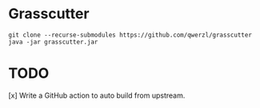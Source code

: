 # Grasscutter
```
git clone --recurse-submodules https://github.com/qwerzl/grasscutter
java -jar grasscutter.jar
```

# TODO
[x] Write a GitHub action to auto build from upstream.

